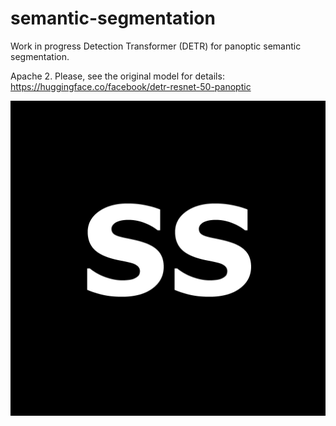 # semantic-segmentation
Work in progress
Detection Transformer (DETR) for panoptic semantic segmentation.

Apache 2. Please, see the original model for details: https://huggingface.co/facebook/detr-resnet-50-panoptic

![icon](Semantic%20Segmentation/Assets.xcassets/AppIcon.appiconset/Semantic%20Segmentation.png)
